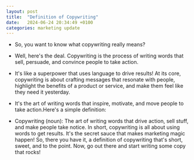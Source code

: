 ```yaml
---
layout: post
title:  "Definition of Copywriting"
date:   2024-06-24 20:34:49 +0100
categories: marketing update
---
```


* So, you want to know what copywriting really means?

* Well, here's the deal. Copywriting is the process of writing words that sell, persuade, and convince people to take action. 

* It's like a superpower that uses language to drive results! At its core, copywriting is about crafting messages that resonate with people, highlight the benefits of a product or service, and make them feel like they need it yesterday. 
    
* It's the art of writing words that inspire, motivate, and move people to take action.Here's a simple definition:
    
* Copywriting (noun): The art of writing words that drive action, sell stuff, and make
  people take notice. In short, copywriting is all about using words to get results. It's the secret sauce that
  makes marketing magic happen! So, there you have it, a definition of copywriting that's short, sweet, and to the point. Now, go out there and start writing some copy that rocks!